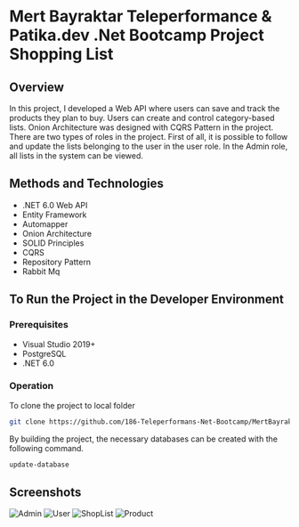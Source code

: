 # Mert Bayraktar Teleperformance & Patika.dev .Net Bootcamp Project Shopping List

## Overview
In this project, I developed a Web API where users can save and track the products they plan to buy. Users can create and control category-based lists. Onion Architecture was designed with CQRS Pattern in the project. There are two types of roles in the project. First of all, it is possible to follow and update the lists belonging to the user in the user role. In the Admin role, all lists in the system can be viewed.
## Methods and Technologies
* .NET 6.0 Web API
* Entity Framework
* Automapper
* Onion Architecture
* SOLID Principles
* CQRS
* Repository Pattern
* Rabbit Mq

## To Run the Project in the Developer Environment
### Prerequisites
* Visual Studio 2019+
* PostgreSQL
* .NET 6.0
### Operation
To clone the project to local folder
```bash
git clone https://github.com/186-Teleperformans-Net-Bootcamp/MertBayraktar-TeleperformanceProject-ShoppingList.git
```
By building the project, the necessary databases can be created with the following command.

```bash
update-database
```
## Screenshots
![Admin](https://user-images.githubusercontent.com/83560721/177660137-2689f1b3-6df9-40f0-93b8-9e4113290e8c.png)
![User](https://user-images.githubusercontent.com/83560721/177660159-8cb145ba-e6e6-4d54-af16-ac0fe1dc40db.png)
![ShopList](https://user-images.githubusercontent.com/83560721/177660168-a23c4206-a02a-4e25-8e26-da841c5c746f.png)
![Product](https://user-images.githubusercontent.com/83560721/177660179-0a501baf-2814-4312-874c-eddd36ce249b.png)
